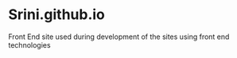 Srini.github.io
===============
Front End site used during development of the sites using front end technologies
